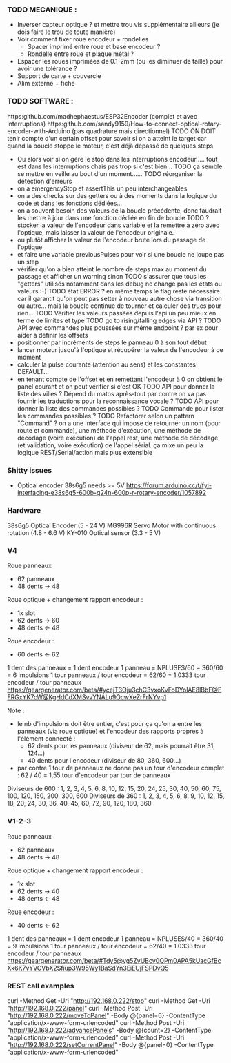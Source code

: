 ### TODO MECANIQUE :

- Inverser capteur optique ? et mettre trou vis supplémentaire ailleurs (je dois faire le trou de toute manière)
- Voir comment fixer roue encodeur + rondelles
  - Spacer imprimé entre roue et base encodeur ?
  - Rondelle entre roue et plaque métal ?
- Espacer les roues imprimées de 0.1-2mm (ou les diminuer de taille) pour avoir une tolérance ?
- Support de carte + couvercle
- Alim externe + fiche

 ### TODO SOFTWARE :
 https:github.com/madhephaestus/ESP32Encoder (complet et avec interruptions)
 https:github.com/sandy9159/How-to-connect-optical-rotary-encoder-with-Arduino (pas quadrature mais directionnel)
 TODO ON DOIT tenir compte d'un certain offset pour savoir si on a atteint le target car quand la boucle stoppe le moteur, c'est déjà dépassé de quelques steps
 - Ou alors voir si on gère le stop dans les interruptions encodeur..... tout est dans les interruptions chais pas trop si c'est bien...
 TODO ça semble se mettre en veille au bout d'un moment......
 TODO réorganiser la détection d'erreurs
 - on a emergencyStop et assertThis un peu interchangeables
 - on a des checks sur des getters ou à des moments dans la logique du code et dans les fonctions dédiées...
 - on a souvent besoin des valeurs de la boucle précédente, donc faudrait les mettre à jour dans une fonction dédiée en fin de boucle
 TODO ? stocker la valeur de l'encodeur dans variable et la remettre à zéro avec l'optique, mais laisser la valeur de l'encodeur originale.
 - ou plutôt afficher la valeur de l'encodeur brute lors du passage de l'optique
 - et faire une variable previousPulses pour voir si une boucle ne loupe pas un step
 - vérifier qu'on a bien atteint le nombre de steps max au moment du passage et afficher un warning sinon
 TODO s'assurer que tous les "getters" utilisés notamment dans les debug ne change pas les états ou valeurs :-)
 TODO état ERROR ? en même temps le flag reste nécessaire car il garantit qu'on peut pas setter à nouveau autre chose via transition ou autre... mais la boucle continue de tourner et calculer des trucs pour rien...
 TODO Vérifier les valeurs passées depuis l'api un peu mieux en terme de limites et type
 TODO go to rising/falling edges via API ?
 TODO API avec commandes plus poussées sur même endpoint ? par ex pour aider à définir les offsets
 - positionner par incréments de steps le panneau 0 à son tout début
 - lancer moteur jusqu'à l'optique et récupérer la valeur de l'encodeur à ce moment
 - calculer la pulse courante (attention au sens) et les constantes DEFAULT...
 - en tenant compte de l'offset et en remettant l'encodeur à 0 on obtient le panel courant et on peut vérifier si c'est OK
 TODO API pour donner la liste des villes ? Dépend du matos après-tout par contre on va pas fournir les traductions pour la reconnaissance vocale ?
 TODO API pour donner la liste des commandes possibles ?
 TODO Commande pour lister les commandes possibles ?
 TODO Refactorer selon un pattern "Command" ? on a une interface qui impose de retourner un nom (pour route et commande), une méthode d'exécution, une méthode de décodage (voire exécution) de l'appel rest, une méthode de décodage (et validation, voire exécution) de l'appel sérial. ça mixe un peu la logique REST/Serial/action mais plus extensible


### Shitty issues 
- Optical encoder 38s6g5 needs >= 5V https://forum.arduino.cc/t/fyi-interfacing-e38s6g5-600b-g24n-600p-r-rotary-encoder/1057892

### Hardware
38s6g5 Optical Encoder (5 - 24 V)
MG996R Servo Motor with continuous rotation (4.8 - 6.6 V)
KY-010 Optical sensor (3.3 - 5 V)



### V4 
Roue panneaux
- 62 panneaux
- 48 dents -> 48

Roue optique + changement rapport encodeur : 
- 1x slot
- 62 dents -> 60
- 48 dents <- 48

Roue encodeur : 
- 60 dents <- 62

1 dent des panneaux = 1 dent encodeur
1 panneau = NPLUSES/60 = 360/60 = 6 impulsions
1 tour panneaux / tour encodeur = 62/60 = 1.0333 tour encodeur / tour panneaux
https://geargenerator.com/beta/#ycejT3Oju3chC3vxoKvFoDYolAE8lBbF@FFRGxYK7cW@KgHdCdXMSvvYNALu9OcwXeZrFrNYvp1


Note : 
- le nb d'impulsions doit être entier, c'est pour ça qu'on a entre les panneaux (via roue optique) et l'encodeur des rapports propres à l'élément connecté : 
  - 62 dents pour les panneaux (diviseur de 62, mais pourrait être 31, 124...)
  - 40 dents pour l'encodeur (diviseur de 80, 360, 600...)
- par contre 1 tour de panneaux ne donne pas un tour d'encodeur complet : 62 / 40 = 1,55 tour d'encodeur par tour de panneaux

Diviseurs de 600 : 1, 2, 3, 4, 5, 6, 8, 10, 12, 15, 20, 24, 25, 30, 40, 50, 60, 75, 100, 120, 150, 200, 300, 600
Diviseurs de 360 : 1, 2, 3, 4, 5, 6, 8, 9, 10, 12, 15, 18, 20, 24, 30, 36, 40, 45, 60, 72, 90, 120, 180, 360



### V1-2-3 
Roue panneaux
- 62 panneaux
- 48 dents -> 48

Roue optique + changement rapport encodeur : 
- 1x slot
- 62 dents -> 40
- 48 dents <- 48

Roue encodeur : 
- 40 dents <- 62

1 dent des panneaux = 1 dent encodeur
1 panneau = NPLUSES/40 = 360/40 = 9 impulsions
1 tour panneaux / tour encodeur = 62/40 = 1.0333 tour encodeur / tour panneaux
https://geargenerator.com/beta/#Tdy5@vg5ZvUBcv0QPm0APA5kUacGfBcXk6K7vYVOVbX2$fiup3W95Wy1BaSdYn3EiEUjFSPDvQ5



### REST call examples
curl -Method Get -Uri "http://192.168.0.222/stop"
curl -Method Get -Uri "http://192.168.0.222/panel"
curl -Method Post -Uri "http://192.168.0.222/moveToPanel" -Body @{panel=6} -ContentType "application/x-www-form-urlencoded"
curl -Method Post -Uri "http://192.168.0.222/advancePanels" -Body @{count=2} -ContentType "application/x-www-form-urlencoded"
curl -Method Post -Uri "http://192.168.0.222/setCurrentPanel" -Body @{panel=0} -ContentType "application/x-www-form-urlencoded"
